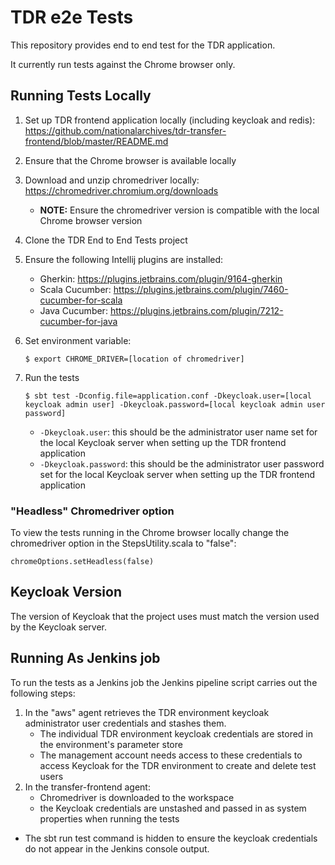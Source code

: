 # TDR e2e Tests

This repository provides end to end test for the TDR application.

It currently run tests against the Chrome browser only.

## Running Tests Locally

1. Set up TDR frontend application locally (including keycloak and redis): https://github.com/nationalarchives/tdr-transfer-frontend/blob/master/README.md

2. Ensure that the Chrome browser is available locally

3. Download and unzip chromedriver locally: https://chromedriver.chromium.org/downloads
   * **NOTE:** Ensure the chromedriver version is compatible with the local Chrome browser version
 
4. Clone the TDR End to End Tests project

5. Ensure the following Intellij plugins are installed:

    * Gherkin: https://plugins.jetbrains.com/plugin/9164-gherkin    
    * Scala Cucumber: https://plugins.jetbrains.com/plugin/7460-cucumber-for-scala
    * Java Cucumber: https://plugins.jetbrains.com/plugin/7212-cucumber-for-java

6. Set environment variable:
   ```
   $ export CHROME_DRIVER=[location of chromedriver]
   ```

7. Run the tests
   ```
   $ sbt test -Dconfig.file=application.conf -Dkeycloak.user=[local keycloak admin user] -Dkeycloak.password=[local keycloak admin user password]
   ```
   * `-Dkeycloak.user`: this should be the administrator user name set for the local Keycloak server when setting up the TDR frontend application
   * `-Dkeycloak.password`: this should be the administrator user password set for the local Keycloak server when setting up the TDR frontend application

### "Headless" Chromedriver option

To view the tests running in the Chrome browser locally change the chromedriver option in the StepsUtility.scala to "false":

```
chromeOptions.setHeadless(false)
```

## Keycloak Version

The version of Keycloak that the project uses must match the version used by the Keycloak server.

## Running As Jenkins job

To run the tests as a Jenkins job the Jenkins pipeline script carries out the following steps:

1. In the "aws" agent retrieves the TDR environment keycloak administrator user credentials and stashes them.
    * The individual TDR environment keycloak credentials are stored in the environment's parameter store
    * The management account needs access to these credentials to access Keycloak for the TDR environment to create and delete test users
2. In the transfer-frontend agent:
    * Chromedriver is downloaded to the workspace
    * the Keycloak credentials are unstashed and passed in as system properties when running the tests

* The sbt run test command is hidden to ensure the keycloak credentials do not appear in the Jenkins console output.